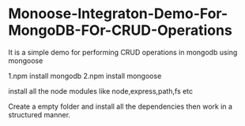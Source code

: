 # Monoose-Integraton-Demo-For-MongoDB-FOr-CRUD-Operations
It is a simple demo for performing CRUD operations in mongodb using mongoose 

1.npm install mongodb
2.npm install mongoose

install all the node modules like node,express,path,fs etc

Create a empty folder and install all the dependencies then work in a structured manner.
